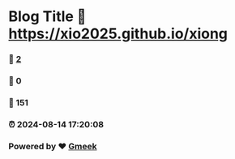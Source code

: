 # Blog Title :link: https://xio2025.github.io/xiong 
### :page_facing_up: [2](https://xio2025.github.io/xiong/tag.html) 
### :speech_balloon: 0 
### :hibiscus: 151 
### :alarm_clock: 2024-08-14 17:20:08 
### Powered by :heart: [Gmeek](https://github.com/Meekdai/Gmeek)
